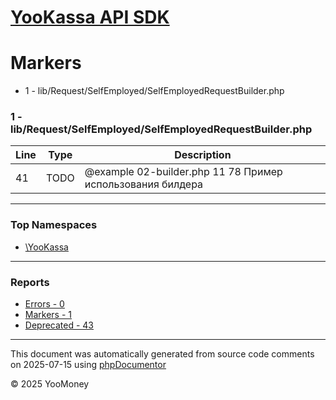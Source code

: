 # [YooKassa API SDK](../home.md)

# Markers
* 1 - lib/Request/SelfEmployed/SelfEmployedRequestBuilder.php
### 1 - lib/Request/SelfEmployed/SelfEmployedRequestBuilder.php
| Line | Type | Description |
| ---- | ---- | ----------- |
| 41 | TODO | @example 02-builder.php 11 78 Пример использования билдера |

---

### Top Namespaces

* [\YooKassa](../namespaces/yookassa.md)

---

### Reports
* [Errors - 0](../reports/errors.md)
* [Markers - 1](../reports/markers.md)
* [Deprecated - 43](../reports/deprecated.md)

---

This document was automatically generated from source code comments on 2025-07-15 using [phpDocumentor](http://www.phpdoc.org/)

&copy; 2025 YooMoney